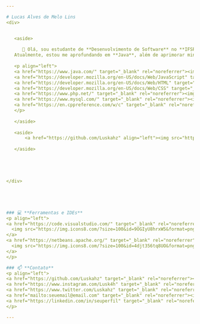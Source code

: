 ```yaml
---

# Lucas Alves de Melo Lins
<div>


   <aside>
      
      👋 Olá, sou estudante de **Desenvolvimento de Software** no **IFSP Caraguatatuba**, com 19 anos e apaixonado por tecnologia! 🌱  
   Atualmente, estou me aprofundando em **Java**, além de aprimorar minhas habilidades em **HTML**, **CSS**, **JavaScript**, **PHP**, **SQL** e **Lógica de Programação**. Também tenho experiência com **C** e estou sempre em busca de novos desafios e aprendizados.
   
   <p align="left">
   <a href="https://www.java.com/" target="_blank" rel="noreferrer"><img src="https://raw.githubusercontent.com/danielcranney/readme-generator/main/public/icons/skills/java-colored.svg" width="36" height="36" alt="Java" /></a>
   <a href="https://developer.mozilla.org/en-US/docs/Web/JavaScript" target="_blank" rel="noreferrer"><img src="https://raw.githubusercontent.com/danielcranney/readme-generator/main/public/icons/skills/javascript-colored.svg" width="36" height="36" alt="JavaScript" /></a>
   <a href="https://developer.mozilla.org/en-US/docs/Web/HTML" target="_blank" rel="noreferrer"><img src="https://raw.githubusercontent.com/danielcranney/readme-generator/main/public/icons/skills/html5-colored.svg" width="36" height="36" alt="HTML5" /></a>
   <a href="https://developer.mozilla.org/en-US/docs/Web/CSS" target="_blank" rel="noreferrer"><img src="https://raw.githubusercontent.com/danielcranney/readme-generator/main/public/icons/skills/css3-colored.svg" width="36" height="36" alt="CSS3" /></a>
   <a href="https://www.php.net/" target="_blank" rel="noreferrer"><img src="https://raw.githubusercontent.com/danielcranney/readme-generator/main/public/icons/skills/php-colored.svg" width="36" height="36" alt="PHP" /></a>
   <a href="https://www.mysql.com/" target="_blank" rel="noreferrer"><img src="https://raw.githubusercontent.com/danielcranney/readme-generator/main/public/icons/skills/mysql-colored.svg" width="36" height="36" alt="MySQL" /></a>
   <a href="https://en.cppreference.com/w/c" target="_blank" rel="noreferrer"><img src="https://raw.githubusercontent.com/danielcranney/readme-generator/main/public/icons/skills/c-colored.svg" width="36" height="36" alt="C" /></a>
   </p>
   
   </aside>
   
   <aside>
       <a href="https://github.com/Luskahz" align="left"><img src="https://github-readme-stats.vercel.app/api/top-langs/?username=Luskahz&langs_count=10&title_color=d0d0d0&text_color=ffffff&icon_color=d0d0d0&bg_color=242424&hide_border=true&locale=en&custom_title=Top%20%Languages" alt="Linguages" /></a>
      
   </aside>




   
</div>





### 💻 **Ferramentas e IDEs**
<p align="left">
<a href="https://code.visualstudio.com/" target="_blank" rel="noreferrer">
  <img src="https://img.icons8.com/?size=100&id=9OGIyU8hrxW5&format=png&color=000000" width="36" height="36" alt="VS Code" />
</a>
<a href="https://netbeans.apache.org/" target="_blank" rel="noreferrer">
  <img src="https://img.icons8.com/?size=100&id=4djt356tq8UO&format=png&color=000000" width="36" height="36" />
</a>
</p>

### 📫 **Contato**
<p align="left">
<a href="https://github.com/Luskahz" target="_blank" rel="noreferrer"><img src="https://raw.githubusercontent.com/danielcranney/readme-generator/main/public/icons/socials/github.svg" width="32" height="32" /></a>
<a href="https://www.instagram.com/Lusk4h" target="_blank" rel="noreferrer"><img src="https://raw.githubusercontent.com/danielcranney/readme-generator/main/public/icons/socials/instagram.svg" width="32" height="32" /></a>
<a href="https://www.twitter.com/Luskahz" target="_blank" rel="noreferrer"><img src="https://raw.githubusercontent.com/danielcranney/readme-generator/main/public/icons/socials/twitter.svg" width="32" height="32" /></a>
<a href="mailto:seuemail@email.com" target="_blank" rel="noreferrer"><img src="https://img.icons8.com/material-outlined/24/000000/email.png" width="32" height="32" /></a>
<a href="https://linkedin.com/in/seuperfil" target="_blank" rel="noreferrer"><img src="https://img.icons8.com/material-outlined/24/000000/linkedin.png" width="32" height="32" /></a>
</p>

---
```

